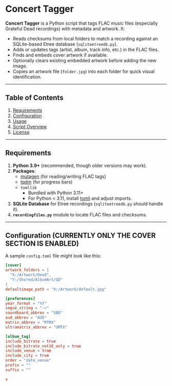 # Concert Tagger

**Concert Tagger** is a Python script that tags FLAC music files (especially Grateful Dead recordings) with metadata and artwork. It:

- Reads checksums from local folders to match a recording against an SQLite-based Etree database (`sqliteetreedb.py`).
- Adds or updates tags (artist, album, track info, etc.) in the FLAC files.
- Finds and embeds cover artwork if available.
- Optionally clears existing embedded artwork before adding the new image.
- Copies an artwork file (`folder.jpg`) into each folder for quick visual identification.

---

## Table of Contents

1. [Requirements](#requirements)  
2. [Configuration](#configuration)  
3. [Usage](#usage)  
4. [Script Overview](#script-overview)  
5. [License](#license)

---

## Requirements

1. **Python 3.9+** (recommended, though older versions may work).
2. **Packages**:
   - [mutagen](https://mutagen.readthedocs.io/) (for reading/writing FLAC tags)
   - [tqdm](https://pypi.org/project/tqdm/) (for progress bars)
   - `tomllib`  
     - Bundled with Python 3.11+  
     - For Python < 3.11, install [tomli](https://pypi.org/project/tomli/) and adjust imports.
3. **SQLite Database** for Etree recordings (`sqliteetreedb.py` should handle it).
4. **`recordingfiles.py`** module to locate FLAC files and checksums.

---

## Configuration (CURRENTLY ONLY THE COVER SECTION IS ENABLED)

A sample `config.toml` file might look like this:

```toml
[cover]
artwork_folders = [
  "X:/Artwork/Dead",
  "Y:/Shared/AlbumArt/GD"
]
defaultimage_path = "X:/Artwork/default.jpg"

[preferences]
year_format = "%Y"
segue_string = "->"
soundboard_abbrev = "SBD"
aud_abbrev = "AUD"
matrix_abbrev = "MTRX"
ultramatrix_abbrev = "UMTX"

[album_tag]
include_bitrate = true
include_bitrate_not16_only = true
include_venue = true
include_city = true
order = "date_venue"
prefix = ""
suffix = ""

x